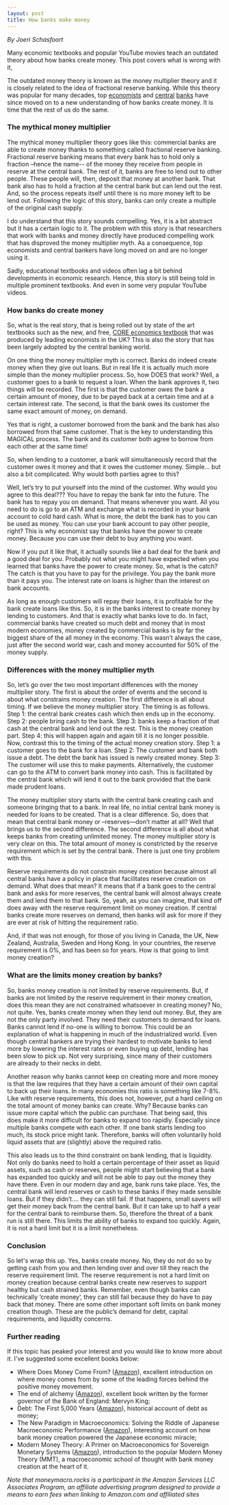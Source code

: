 ```yaml
---
layout: post
title: How banks make money
---
```

*By Joeri Schasfoort*

Many economic textbooks and popular YouTube movies teach an outdated theory about how banks create money. This post covers what is wrong with it,

The outdated money theory is known as the money multiplier theory and it is closely related to the idea of fractional reserve banking. While this theory was popular for many decades, top [economists](https://www.amazon.com/Between-Debt-Devil-Credit-Finance/dp/0691169640/ref=as_li_ss_tl?keywords=debt+and+the+devil&qid=1582217685&sr=8-1&linkCode=ll1&tag=moneymacro-20&linkId=1f3e70e89b716260ecd3840b7975ed95&language=en_US) and [central](https://www.bankofengland.co.uk/quarterly-bulletin/2014/q1/money-in-the-modern-economy-an-introduction) [banks](https://www.bundesbank.de/en/tasks/topics/how-money-is-created-667392) have since moved on to a new understanding of how banks create money. It is time that the rest of us do the same.

### The mythical money multiplier

The mythical money multiplier theory goes like this: commercial banks are able to create money thanks to something called fractional reserve banking. Fractional reserve banking means that every bank has to hold only a fraction –hence the name-- of the money they receive from people in reserve at the central bank. The rest of it, banks are free to lend out to other people. These people will, then, deposit that money at another bank. That bank also has to hold a fraction at the central bank but can lend out the rest. And, so the process repeats itself until there is no more money left to be lend out. Following the logic of this story, banks can only create a multiple of the original cash supply.

I do understand that this story sounds compelling. Yes, it is a bit abstract but it has a certain logic to it.
The problem with this story is that researchers that work with banks and money directly have produced compelling work that has disproved the money multiplier myth. As a consequence, top economists and central bankers have long moved on and are no longer using it.

Sadly, educational textbooks and videos often lag a bit behind developments in economic research. Hence, this story is still being told in multiple prominent textbooks. And even in some very popular YouTube videos.

### How banks do create money

So, what is the real story, that is being rolled out by state of the art textbooks such as the new, and free, [CORE economics textbook](https://www.core-econ.org/) that was produced by leading economists in the UK? This is also the story that has been largely adopted by the central banking world.

On one thing the money multiplier myth is correct. Banks do indeed create money when they give out loans. But in real life it is actually much more simple than the money multiplier process. So, how DOES that work? Well, a customer goes to a bank to request a loan. When the bank approves it, two things will be recorded. The first is that the customer owes the bank a certain amount of money, due to be payed back at a certain time and at a certain interest rate. The second, is that the bank owes its customer the same exact amount of money, on demand.

Yes that is right, a customer borrowed from the bank and the bank has also borrowed from that same customer. That is the key to understanding this MAGICAL process. The bank and its customer both agree to borrow from each other at the same time!

So, when lending to a customer, a bank will simultaneously record that the customer owes it money and that it owes the customer money. Simple… but also a bit complicated. Why would both parties agree to this?

Well, let’s try to put yourself into the mind of the customer. Why would you agree to this deal??? You have to repay the bank far into the future. The bank has to repay you on demand. That means whenever you want. All you need to do is go to an ATM and exchange what is recorded in your bank account to cold hard cash. What is more, the debt the bank has to you can be used as money. You can use your bank account to pay other people, right? This is why economist say that banks have the power to create money. Because you can use their debt to buy anything you want.

Now if you put it like that, it actually sounds like a bad deal for the bank and a good deal for you. Probably not what you might have expected when you learned that banks have the power to create money. So, what is the catch? The catch is that you have to pay for the privilege. You pay the bank more than it pays you. The interest rate on loans is higher than the interest on bank accounts.

As long as enough customers will repay their loans, it is profitable for the bank create loans like this. So, it is in the banks interest to create money by lending to customers. And that is exactly what banks love to do. In fact, commercial banks have created so much debt and money that in most modern economies, money created by commercial banks is by far the biggest share of the all money in the economy. This wasn’t always the case, just after the second world war, cash and money accounted for 50% of the money supply.

### Differences with the money multiplier myth

So, let’s go over the two most important differences with the money multiplier story. The first is about the order of events and the second is about what constrains money creation. The first difference is all about timing. If we believe the money multiplier story. The timing is as follows. Step 1: the central bank creates cash which then ends up in the economy. Step 2: people bring cash to the bank. Step 3: banks keep a fraction of that cash at the central bank and lend out the rest. This is the money creation part. Step 4: this will happen again and again till it is no longer possible. Now, contrast this to the timing of the actual money creation story. Step 1: a customer goes to the bank for a loan. Step 2: The customer and bank both issue a debt. The debt the bank has issued is newly created money. Step 3: The customer will use this to make payments. Alternatively, the customer can go to the ATM to convert bank money into cash. This is facilitated by the central bank which will lend it out to the bank provided that the bank made prudent loans.

The money multiplier story starts with the central bank creating cash and someone bringing that to a bank. In real life, no initial central bank money is needed for loans to be created. That is a clear difference. So, does that mean that central bank money or –reserves—don’t matter at all? Well that brings us to the second difference. The second difference is all about what keeps banks from creating unlimited money. The money multiplier story is very clear on this. The total amount of money is constricted by the reserve requirement which is set by the central bank. There is just one tiny problem with this.

Reserve requirements do not constrain money creation because almost all central banks have a policy in place that facilitates reserve creation on demand. What does that mean? It means that if a bank goes to the central bank and asks for more reserves, the central bank will almost always create them and lend them to that bank. So, yeah, as you can imagine, that kind off does away with the reserve requirement limit on money creation. If central banks create more reserves on demand, then banks will ask for more if they are ever at risk of hitting the requirement ratio.

And, if that was not enough, for those of you living in Canada, the UK, New Zealand, Australia, Sweden and Hong Kong. In your countries, the reserve requirement is 0%, and has been so for years. How is that going to limit money creation?

### What are the limits money creation by banks?

So, banks money creation is not limited by reserve requirements. But, if banks are not limited by the reserve requirement in their money creation, does this mean they are not constrained whatsoever in creating money?
No, not quite. Yes, banks create money when they lend out money. But, they are not the only party involved. They need their customers to demand for loans. Banks cannot lend if no-one is willing to borrow. This could be an explanation of what is happening in much of the industrialized world. Even though central bankers are trying their hardest to motivate banks to lend more by lowering the interest rates or even buying up debt, lending has been slow to pick up. Not very surprising, since many of their customers are already to their necks in debt.

Another reason why banks cannot keep on creating more and more money is that the law requires that they have a certain amount of their own capital to back up their loans. In many economies this ratio is something like 7-8%. Like with reserve requirements, this does not, however, put a hard ceiling on the total amount of money banks can create. Why? Because banks can issue more capital which the public can purchase. That being said, this does make it more difficult for banks to expand too rapidly. Especially since multiple banks compete with each other. If one bank starts lending too much, its stock price might tank. Therefore, banks will often voluntarily hold liquid assets that are (slightly) above the required ratio.

This also leads us to the third constraint on bank lending, that is liquidity. Not only do banks need to hold a certain percentage of their asset as liquid assets, such as cash or reserves, people might start believing that a bank has expanded too quickly and will not be able to pay out the money they have there. Even in our modern day and age, bank runs take place. Yes, the central bank will lend reserves or cash to these banks if they made sensible loans. But if they didn’t.... they can still fail. If that happens, small savers will get their money back from the central bank. But it can take up to half a year for the central bank to reimburse them. So, therefore the threat of a bank run is still there. This limits the ability of banks to expand too quickly. Again, it is not a hard limit but it is a limit nonetheless.

### Conclusion

So let's wrap this up. Yes, banks create money. No, they do not do so by getting cash from you and then lending over and over till they reach the reserve requirement limit. The reserve requirement is not a hard limit on money creation because central banks create new reserves to support healthy but cash strained banks. Remember, even though banks can technically ‘create money’, they can still fail because they do have to pay back that money. There are some other important soft limits on bank money creation though. These are the public’s demand for debt, capital requirements, and liquidity concerns.

### Further reading
If this topic has peaked your interest and you would like to know more about it. I've suggested some excellent books below:

* Where Does Money Come From? ([Amazon](https://amzn.to/2PuJ7y6)), excellent introduction on where money comes from by some of the leading forces behind the positive money movement.
* The end of alchemy ([Amazon](https://amzn.to/32yfz7P)), excellent book written by the former governor of the Bank of England: Mervyn King;
* Debt: The First 5,000 Years ([Amazon](https://amzn.to/2T1hTRU)), historical account of debt as money;
* The New Paradigm in Macroeconomics: Solving the Riddle of Japanese Macroeconomic Performance ([Amazon](https://amzn.to/39azgW8)), interesting account on how bank money creation powered the Japanese economic miracle;
* Modern Money Theory: A Primer on Macroeconomics for Sovereign Monetary Systems ([Amazon](https://amzn.to/383fY3l)), introduction to the popular Modern Money Theory (MMT), a macroeconomic school of thought with bank money creation at the heart of it.

*Note that moneymacro.rocks is a participant in the Amazon Services LLC Associates Program, an affiliate advertising program designed to provide a means to earn fees when linking to Amazon.com and affiliated sites*
